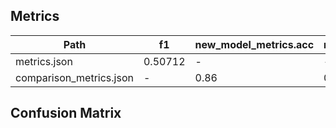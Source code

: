 ## Metrics
| Path                    | f1      | new_model_metrics.acc   | new_model_metrics.f1   | old_model_metrics.acc   | old_model_metrics.f1   | roc_auc   |
|-------------------------|---------|-------------------------|------------------------|-------------------------|------------------------|-----------|
| metrics.json            | 0.50712 | -                       | -                      | -                       | -                      | 0.82409   |
| comparison_metrics.json | -       | 0.86                    | 0.88                   | 0.8                     | 0.83                   | -         |

## Confusion Matrix
